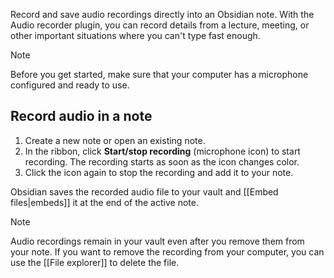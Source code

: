 Record and save audio recordings directly into an Obsidian note. With the Audio recorder plugin, you can record details from a lecture, meeting, or other important situations where you can't type fast enough.

> [!note]
> Before you get started, make sure that your computer has a microphone configured and ready to use.

## Record audio in a note

1. Create a new note or open an existing note.
2. In the ribbon, click **Start/stop recording** (microphone icon) to start recording. The recording starts as soon as the icon changes color.
3. Click the icon again to stop the recording and add it to your note.

Obsidian saves the recorded audio file to your vault and [[Embed files|embeds]] it at the end of the active note.

> [!note]
> Audio recordings remain in your vault even after you remove them from your note. If you want to remove the recording from your computer, you can use the [[File explorer]] to delete the file.
